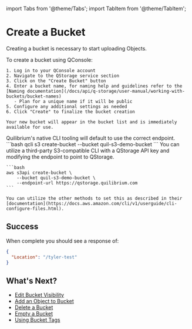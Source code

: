 import Tabs from '@theme/Tabs';
import TabItem from '@theme/TabItem';

# Create a Bucket
Creating a bucket is necessary to start uploading Objects.

<Tabs>
  <TabItem value="qconsole" label="Using QConsole" default>
    To create a bucket using QConsole:

    1. Log in to your QConsole account
    2. Navigate to the QStorage service section
    3. Click on the "Create Bucket" button
    4. Enter a bucket name, for naming help and guidelines refer to the [Naming documentation](/docs/api/q-storage/user-manual/working-with-buckets/bucket-names)
       - Plan for a unique name if it will be public
    5. Configure any additional settings as needed
    6. Click "Create" to finalize the bucket creation

    Your new bucket will appear in the bucket list and is immediately available for use.
  </TabItem>
  <TabItem value="qcli" label="Using Q's CLI tooling">
    Quilibrium's native CLI tooling will default to use the correct endpoint.
    ```bash
     qcli s3 create-bucket --bucket quil-s3-demo-bucket
    ```
  </TabItem>
  <TabItem value="thirdparty" label="Using a Third-party S3-compatible CLI">
    You can utilize a third-party S3-compatible CLI with a QStorage API key and modifying the endpoint to point to QStorage.

    ```bash
    aws s3api create-bucket \
        --bucket quil-s3-demo-bucket \
        --endpoint-url https://qstorage.quilibrium.com
    ```

    You can utilize the other methods to set this as described in their [documentation](https://docs.aws.amazon.com/cli/v1/userguide/cli-configure-files.html).  
  </TabItem>

</Tabs>

 ## Success
  When complete you should see a response of:
  ```json
  {
    "Location": "/tyler-test"
  }
  ```

## What's Next?
- [Edit Bucket Visibility](/docs/api/q-storage/user-manual/working-with-buckets/edit-bucket-visibility)
- [Add an Object to Bucket](/docs/api/q-storage/user-manual/working-with-objects/upload-an-object)
- [Delete a Bucket](/docs/api/q-storage/user-manual/working-with-buckets/delete-a-bucket)
- [Empty a Bucket](/docs/api/q-storage/user-manual/working-with-buckets/empty-a-bucket)
- [Using Bucket Tags](/docs/api/q-storage/user-manual/working-with-buckets/using-bucket-tags)

